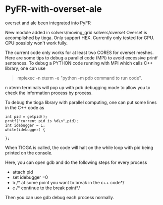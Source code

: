 # PyFR-with-overset-ale
 overset and ale been integrated into PyFR

New module added in solvers/moving_grid solvers/overset
Overset is accomplished by tioga. Only support HEX.
Currently only tested for GPU.
CPU possibly won't work fully.

The current code only works for at least two CORES for overset meshes. Here
are some tips to debug a parallel code (MPI) to avoid excessive printf sentences.
To debug a PYTHON code running with MPI which calls C++ library, one can use
> mpiexec -n xterm -e "python -m pdb command to run code".

n xterm terminals will pop up with pdb debugging mode to allow you to check the information process by process.

To debug the tioga library with parallel computing, one can put some lines in the C++ code as
```
int pid = getpid();
prntf("current pid is %d\n",pid);
int idebugger = 1;
while(idebugger) {

};
```

When TIOGA is called, the code will halt on the while loop with pid being printed on the console.

Here, you can open gdb and do the following steps for every process
* attach pid
* set idebugger =0
* b /* at some point you want to break in the c++ code*/
* c /* continue to the break point*/

Then you can use gdb debug each process normally.
